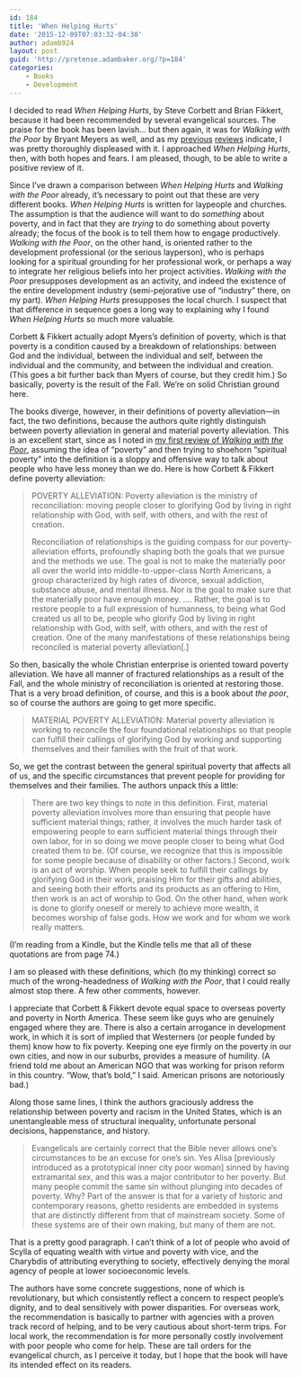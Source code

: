 ```yaml
---
id: 184
title: 'When Helping Hurts'
date: '2015-12-09T07:03:32-04:30'
author: adamb924
layout: post
guid: 'http://pretense.adambaker.org/?p=184'
categories:
    - Books
    - Development
---
```


I decided to read *When Helping Hurts*, by Steve Corbett and Brian Fikkert, because it had been recommended by several evangelical sources. The praise for the book has been lavish… but then again, it was for *Walking with the Poor* by Bryant Meyers as well, and as my [previous](https://pretense.adambaker.org/?p=130) [reviews](https://pretense.adambaker.org/?p=132) indicate, I was pretty thoroughly displeased with it. I approached *When Helping Hurts*, then, with both hopes and fears. I am pleased, though, to be able to write a positive review of it.

Since I’ve drawn a comparison between *When Helping Hurts* and *Walking with the Poor* already, it’s necessary to point out that these are very different books. *When Helping Hurts* is written for laypeople and churches. The assumption is that the audience will want to do *something* about poverty, and in fact that they are *trying* to do something about poverty already; the focus of the book is to tell them how to engage productively. *Walking with the Poor*, on the other hand, is oriented rather to the development professional (or the serious layperson), who is perhaps looking for a spiritual grounding for her professional work, or perhaps a way to integrate her religious beliefs into her project activities. *Walking with the Poor* presupposes development as an activity, and indeed the existence of the entire development industry (semi-pejorative use of “industry” there, on my part). *When Helping Hurts* presupposes the local church. I suspect that that difference in sequence goes a long way to explaining why I found *When Helping Hurts* so much more valuable.

Corbett &amp; Fikkert actually adopt Myers’s definition of poverty, which is that poverty is a condition caused by a breakdown of relationships: between God and the individual, between the individual and self, between the individual and the community, and between the individual and creation. (This goes a bit further back than Myers of course, but they credit him.) So basically, poverty is the result of the Fall. We’re on solid Christian ground here.

The books diverge, however, in their definitions of poverty alleviation—in fact, the two definitions, because the authors quite rightly distinguish between poverty alleviation in general and material poverty alleviation. This is an excellent start, since as I noted in [my first review of *Walking with the Poor*](https://pretense.adambaker.org/?p=130), assuming the idea of “poverty” and then trying to shoehorn “spiritual poverty” into the definition is a sloppy and offensive way to talk about people who have less money than we do. Here is how Corbett &amp; Fikkert define poverty alleviation:

> POVERTY ALLEVIATION: Poverty alleviation is the ministry of reconciliation: moving people closer to glorifying God by living in right relationship with God, with self, with others, and with the rest of creation.
> 
> Reconciliation of relationships is the guiding compass for our poverty-alleviation efforts, profoundly shaping both the goals that we pursue and the methods we use. The goal is not to make the materially poor all over the world into middle-to-upper-class North Americans, a group characterized by high rates of divorce, sexual addiction, substance abuse, and mental illness. Nor is the goal to make sure that the materially poor have enough money. …. Rather, the goal is to restore people to a full expression of humanness, to being what God created us all to be, people who glorify God by living in right relationship with God, with self, with others, and with the rest of creation. One of the many manifestations of these relationships being reconciled is material poverty alleviation\[.\]

So then, basically the whole Christian enterprise is oriented toward poverty alleviation. We have all manner of fractured relationships as a result of the Fall, and the whole ministry of reconciliation is oriented at restoring those. That is a very broad definition, of course, and this is a book about *the poor*, so of course the authors are going to get more specific.

> MATERIAL POVERTY ALLEVIATION: Material poverty alleviation is working to reconcile the four foundational relationships so that people can fulfill their callings of glorifying God by working and supporting themselves and their families with the fruit of that work.

So, we get the contrast between the general spiritual poverty that affects all of us, and the specific circumstances that prevent people for providing for themselves and their families. The authors unpack this a little:

> There are two key things to note in this definition. First, material poverty alleviation involves more than ensuring that people have sufficient material things; rather, it involves the much harder task of empowering people to earn sufficient material things through their own labor, for in so doing we move people closer to being what God created them to be. (Of course, we recognize that this is impossible for some people because of disability or other factors.) Second, work is an act of worship. When people seek to fulfill their callings by glorifying God in their work, praising Him for their gifts and abilities, and seeing both their efforts and its products as an offering to Him, then work is an act of worship to God. On the other hand, when work is done to glorify oneself or merely to achieve more wealth, it becomes worship of false gods. How we work and for whom we work really matters.

(I’m reading from a Kindle, but the Kindle tells me that all of these quotations are from page 74.)

I am so pleased with these definitions, which (to my thinking) correct so much of the wrong-headedness of *Walking with the Poor*, that I could really almost stop there. A few other comments, however.

I appreciate that Corbett &amp; Fikkert devote equal space to overseas poverty and poverty in North America. These seem like guys who are genuinely engaged where they are. There is also a certain arrogance in development work, in which it is sort of implied that Westerners (or people funded by them) know how to fix poverty. Keeping one eye firmly on the poverty in our own cities, and now in our suburbs, provides a measure of humility. (A friend told me about an American NGO that was working for prison reform in this country. “Wow, that’s bold,” I said. American prisons are notoriously bad.)

Along those same lines, I think the authors graciously address the relationship between poverty and racism in the United States, which is an unentangleable mess of structural inequality, unfortunate personal decisions, happenstance, and history.

> Evangelicals are certainly correct that the Bible never allows one’s circumstances to be an excuse for one’s sin. Yes Alisa \[previously introduced as a prototypical inner city poor woman\] sinned by having extramarital sex, and this was a major contributor to her poverty. But many people commit the same sin without plunging into decades of poverty. Why? Part of the answer is that for a variety of historic and contemporary reasons, ghetto residents are embedded in systems that are distinctly different from that of mainstream society. Some of these systems are of their own making, but many of them are not.

That is a pretty good paragraph. I can’t think of a lot of people who avoid of Scylla of equating wealth with virtue and poverty with vice, and the Charybdis of attributing everything to society, effectively denying the moral agency of people at lower socioeconomic levels.

The authors have some concrete suggestions, none of which is revolutionary, but which consistently reflect a concern to respect people’s dignity, and to deal sensitively with power disparities. For overseas work, the recommendation is basically to partner with agencies with a proven track record of helping, and to be very cautious about short-term trips. For local work, the recommendation is for more personally costly involvement with poor people who come for help. These are tall orders for the evangelical church, as I perceive it today, but I hope that the book will have its intended effect on its readers.